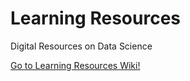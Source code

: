# Learning Resources
Digital Resources on Data Science

[Go to Learning Resources Wiki!](https://github.com/clizarraga-UAD7/LearningResources/wiki)

